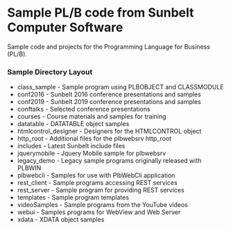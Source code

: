 # Sample PL/B code from Sunbelt Computer Software

Sample code and projects for the Programming Language for Business (PL/B).

### Sample Directory Layout
* class_sample - Sample program using PLBOBJECT and CLASSMODULE
* conf2016     - Sunbelt 2016 conference presentations and samples
* conf2019     - Sunbelt 2019 conference presentations and samples
* conftalks    - Selected conference presentations
* courses      - Course materials and samples for training 
* datatable    - DATATABLE object samples
* htmlcontrol_designer - Designers for the HTMLCONTROL object
* http_root    - Additional files for the plbwebsrv http_root
* includes     - Latest Sunbelt include files
* jquerymobile - Jquery Mobile sample for plbwebsrv
* legacy_demo  - Legacy sample programs originally released with PLBWIN
* plbwebcli    - Samples for use with PlbWebCli application
* rest_client  - Sample programs accessing REST services
* rest_server  - Sample program for providing REST services
* templates    - Sample program templates 
* videoSamples - Sample programs from the YouTube videos
* webui        - Samples programs for WebView and Web Server
* xdata        - XDATA object samples 
